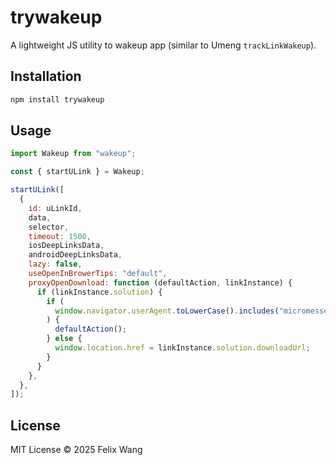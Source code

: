 # trywakeup

A lightweight JS utility to wakeup app (similar to Umeng `trackLinkWakeup`).

## Installation

```bash
npm install trywakeup
```

## Usage

```js
import Wakeup from "wakeup";

const { startULink } = Wakeup;

startULink([
  {
    id: uLinkId,
    data,
    selector,
    timeout: 1500,
    iosDeepLinksData,
    androidDeepLinksData,
    lazy: false,
    useOpenInBrowerTips: "default",
    proxyOpenDownload: function (defaultAction, linkInstance) {
      if (linkInstance.solution) {
        if (
          window.navigator.userAgent.toLowerCase().includes("micromessenger")
        ) {
          defaultAction();
        } else {
          window.location.href = linkInstance.solution.downloadUrl;
        }
      }
    },
  },
]);
```

## License

MIT License © 2025 Felix Wang
